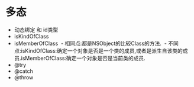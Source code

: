 # 多态
- 动态绑定 和 id类型
- isKindOfClass
- isMemberOfClass
  - 相同点:都是NSObject的比较Class的方法.
  - 不同点:isKindOfClass:确定一个对象是否是一个类的成员,或者是派生自该类的成员.isMemberOfClass:确定一个对象是否是当前类的成员.
- @try
- @catch
- @throw
